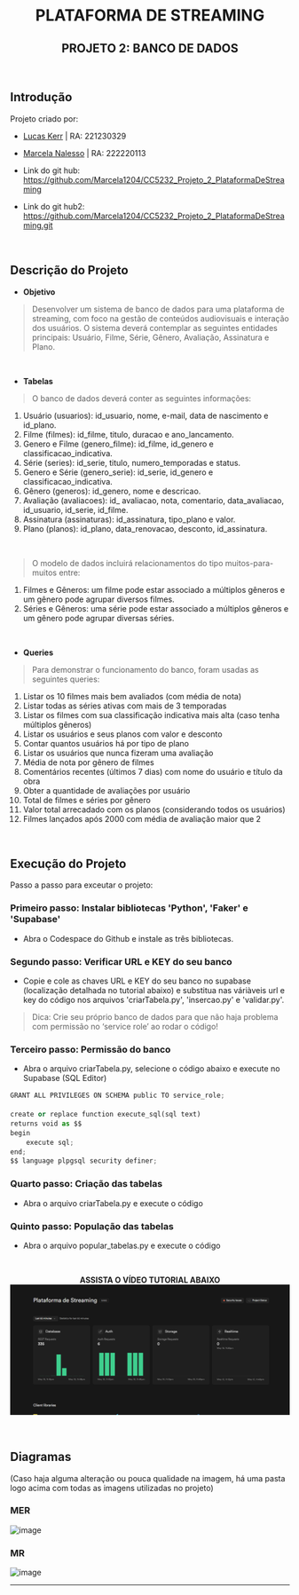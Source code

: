 <div align="center">
  
# PLATAFORMA DE STREAMING
## PROJETO 2: BANCO DE DADOS

</div>
<br>

## Introdução
Projeto criado por:
* [Lucas Kerr](https://github.com/Adelgrin) | RA: 221230329
* [Marcela Nalesso](https://github.com/Marcela1204) | RA: 222220113

* Link do git hub: https://github.com/Marcela1204/CC5232_Projeto_2_PlataformaDeStreaming
* Link do git hub2: https://github.com/Marcela1204/CC5232_Projeto_2_PlataformaDeStreaming.git
<br>

## Descrição do Projeto
- **Objetivo**   
> Desenvolver um sistema de banco de dados para uma plataforma de streaming, com foco na gestão de conteúdos audiovisuais e interação dos usuários. O sistema deverá contemplar as seguintes entidades principais: Usuário, Filme, Série, Gênero, Avaliação, Assinatura e Plano.
<br>

- **Tabelas**   
> O banco de dados deverá conter as seguintes informações:   
1. Usuário (usuarios): id_usuario, nome, e-mail, data de nascimento e id_plano.   
2. Filme (filmes): id_filme, titulo, duracao e ano_lancamento.   
3. Genero e Filme (genero_filme): id_filme, id_genero e classificacao_indicativa.   
4. Série (series): id_serie, titulo, numero_temporadas e status.
5. Genero e Série (genero_serie): id_serie, id_genero e classificacao_indicativa.
6. Gênero (generos): id_genero, nome e descricao.   
7. Avaliação (avaliacoes): id_ avaliacao, nota, comentario, data_avaliacao, id_usuario, id_serie, id_filme.
8. Assinatura (assinaturas): id_assinatura, tipo_plano e valor.
9. Plano (planos): id_plano, data_renovacao, desconto, id_assinatura.
<br>

> O modelo de dados incluirá relacionamentos do tipo muitos-para-muitos entre:
1. Filmes e Gêneros: um filme pode estar associado a múltiplos gêneros e um gênero pode agrupar diversos filmes.
2. Séries e Gêneros: uma série pode estar associado a múltiplos gêneros e um gênero pode agrupar diversas séries.
<br>

- **Queries** 
> Para demonstrar o funcionamento do banco, foram usadas as seguintes queries:   
1. Listar os 10 filmes mais bem avaliados (com média de nota)
2. Listar todas as séries ativas com mais de 3 temporadas
3. Listar os filmes com sua classificação indicativa mais alta (caso tenha múltiplos gêneros)
4. Listar os usuários e seus planos com valor e desconto
5. Contar quantos usuários há por tipo de plano
6. Listar os usuários que nunca fizeram uma avaliação
7. Média de nota por gênero de filmes
8. Comentários recentes (últimos 7 dias) com nome do usuário e título da obra
9. Obter a quantidade de avaliações por usuário
10. Total de filmes e séries por gênero
11. Valor total arrecadado com os planos (considerando todos os usuários)
12. Filmes lançados após 2000 com média de avaliação maior que 2
<br>


## Execução do Projeto
Passo a passo para exceutar o projeto: 

### Primeiro passo: Instalar bibliotecas 'Python', 'Faker' e 'Supabase'
- Abra o Codespace do Github e instale as três bibliotecas.

### Segundo passo: Verificar URL e KEY do seu banco
- Copie e cole as chaves URL e KEY do seu banco no supabase (localização detalhada no tutorial abaixo) e substitua nas váriàveis url e key do código nos arquivos 'criarTabela.py', 'insercao.py' e 'validar.py'.
> Dica: Crie seu próprio banco de dados para que não haja problema com permissão no ‘service role’ ao rodar o código!

### Terceiro passo: Permissão do banco
- Abra o arquivo criarTabela.py, selecione o código abaixo e execute no Supabase (SQL Editor)
```python
GRANT ALL PRIVILEGES ON SCHEMA public TO service_role;

create or replace function execute_sql(sql text)
returns void as $$
begin
    execute sql;
end;
$$ language plpgsql security definer;

```
### Quarto passo: Criação das tabelas
- Abra o arquivo criarTabela.py e execute o código

### Quinto passo: População das tabelas
- Abra o arquivo popular_tabelas.py e execute o código

 
<br>
<div align="center">
  
**ASSISTA O VÍDEO TUTORIAL ABAIXO**
[![Assista no YouTube](imagens/thumb.png)](https://www.youtube.com/watch?v=Ahgipq875S4)


</div>
<br>

## Diagramas
(Caso haja alguma alteração ou pouca qualidade na imagem, há uma pasta logo acima com todas as imagens utilizadas no projeto)

### MER
![image](https://github.com/user-attachments/assets/7dfbae06-16cd-46a6-998c-c79e9cb07e67)

### MR
![image](https://github.com/user-attachments/assets/ee69a9c0-64aa-4699-8849-a31cc04de59e)







***

